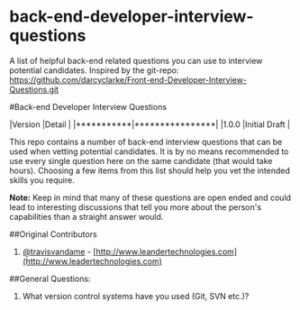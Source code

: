 back-end-developer-interview-questions
======================================

A list of helpful back-end related questions you can use to interview potential candidates. 
Inspired by the git-repo: https://github.com/darcyclarke/Front-end-Developer-Interview-Questions.git

#Back-end Developer Interview Questions

|Version    |Detail          |
|***********|****************|
|1.0.0      |Initial Draft   |

This repo contains a number of back-end interview questions that can be used when vetting potential candidates. 
It is by no means recommended to use every single question here on the same candidate (that would take hours). 
Choosing a few items from this list should help you vet the intended skills you require.

**Note:** Keep in mind that many of these questions are open ended and could lead to interesting discussions that tell 
you more about the person's capabilities than a straight answer would.

##Original Contributors

1. [@travisvandame](twitter.com/travisvandame) - [http://www.leandertechnologies.com](http://www.leadertechnologies.com)

##General Questions:

1. What version control systems have you used (Git, SVN etc.)?
